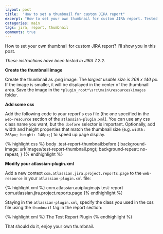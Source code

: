 ```yaml
---
layout: post
title:  "How to set a thumbnail for custom JIRA report"
excerpt: "How to set your own thumbnail for custom JIRA report. Tested in JIRA 7."
categories: main
tags: jira, report, thumbnail
comments: true
---
```


How to set your own thumbnail for custom JIRA report? I'll show you in this post.

*These instructions have been tested in JIRA 7.2.2.*

__Create the thumbnail image__

Create the thumbnail as .png image. The _largest usable size is 268 x 140 px_. If the image is smaller, it will be displayed in the center of the thumbnail area. Save the image in the `*plugin_root*\src\main\resources\images` folder.

__Add some css__

Add the following code to your report's css file (the one specified in the `web-resource` section of the `atlassian-plugin.xml`). You can use any css class name you want, but the `:before` selector is important.
Optionally, add width and height properties that match the thumbnail size (e.g. `width: 268px; height: 140px;`) to speed up page display.

{% highlight css %}
body .test-report-thumbnail:before {
  background-image: url(images/test-report-thumbnail.png);
  background-repeat: no-repeat;
}
{% endhighlight %}

__Modify your atlassian-plugin.xml__

Add a new context `com.atlassian.jira.project.reports.page` to the `web-resource` in your `atlassian-plugin.xml` file:

{% highlight xml %}
  <web-resource key="test-report-resources" name="test-report Web Resources">
    <dependency>com.atlassian.auiplugin:ajs</dependency>
    <resource type="download" name="test-report.css" location="/css/test-report.css"/>
    <resource type="download" name="test-report.js" location="/js/test-report.js"/>
    <resource type="download" name="images/" location="/images"/>
    <context>test-report</context>
    <context>com.atlassian.jira.project.reports.page</context> <!-- added context -->
  </web-resource>
{% endhighlight %}

Staying in the `atlassian-plugin.xml`, specify the class you used in the css file using the `thumbnail` tag in the report section:

{% highlight xml %}
  <report name="Test Report" i18n-name-key="test-report.name" key="test-report" class="com.example.jira.testreport.TestReport">
    <description key="test-report.description">The Test Report Plugin</description>
    <resource name="view" type="velocity" location="/templates/reports/test-report/view.vm"/>
    <resource name="i18n" type="i18n" location="TestReport"/>
    <label key="test-report.label"></label>
    <thumbnail cssClass="test-report-thumbnail" /> <!-- added thumbnail css class -->
  </report>
{% endhighlight %}

That should do it, enjoy your own thumbnail.